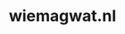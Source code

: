 ---
layout: post
title:  "wiemagwat.nl"
internal_url:  "/dutchgov/wiemagwat.nl.html"
categories: dutchgov
---